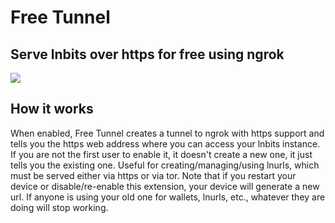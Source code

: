 <h1>Free Tunnel</h1>
<h2>Serve lnbits over https for free using ngrok</h2>

<img src="https://i.ibb.co/QfDD4FS/Screenshot-2021-07-02-7-28-35-AM.png">

<h2>How it works</h2>

When enabled, Free Tunnel creates a tunnel to ngrok with https support and tells you the https web address where you can access your lnbits instance. If you are not the first user to enable it, it doesn't create a new one, it just tells you the existing one. Useful for creating/managing/using lnurls, which must be served either via https or via tor. Note that if you restart your device or disable/re-enable this extension, your device will generate a new url. If anyone is using your old one for wallets, lnurls, etc., whatever they are doing will stop working.
